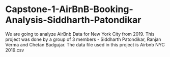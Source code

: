 # Capstone-1-AirBnB-Booking-Analysis-Siddharth-Patondikar

We are going to analyze AirBnb Data for New York City from 2019. This project was done by a group of 3 members - Siddharth Patondikar, Ranjan Verma and Chetan Badgujar. The data file used in this project is Airbnb NYC 2019.csv
